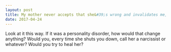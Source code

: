 ```yaml
---
layout: post
title: My mother never accepts that she&#39;s wrong and invalidates me, yells at me, sometimes hits me. Is this normal, or a sign of a personality disorder?
date: 2017-04-24
---
```


<p>Look at it this way. If it was a personality disorder, how would that change anything? Would you, every time she shuts you down, call her a narcissist or whatever? Would you try to heal her?</p>
